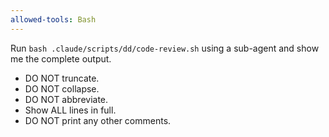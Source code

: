 ```yaml
---
allowed-tools: Bash
---
```


Run `bash .claude/scripts/dd/code-review.sh` using a sub-agent and show me the complete output.

- DO NOT truncate.
- DO NOT collapse.
- DO NOT abbreviate.
- Show ALL lines in full.
- DO NOT print any other comments.

